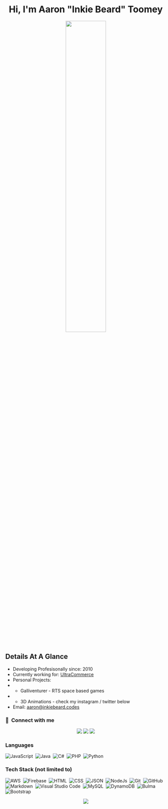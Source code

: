 <h1 align="center">Hi, I'm Aaron "Inkie Beard" Toomey</h1>
<p align="center"><img src="https://media.giphy.com/media/qgQUggAC3Pfv687qPC/giphy.gif" width="50%" /></p>

## Details At A Glance

* Developing Profesisonally since: 2010
* Currently working for: [UltraCommerce](https://github.com/ultracommerce)
* Personal Projects: 
* * Galliventurer - RTS space based games
* * 3D Animations - check my instagram / twitter below 
* Email: [aaron@inkiebeard.codes](mailto:aaron@inkiebeard.codes)

### :link: &nbsp;Connect with me

<p align="center">
<a href="https://www.linkedin.com/in/aaron-toomey/"><img src="https://img.shields.io/badge/-Aaron-Toomey-0077B5?style=for-the-badge&logo=Linkedin&logoColor=white"/></a>
<a href="https://instagram.com/inkiebeard"><img src="https://img.shields.io/badge/-InkieBeard-E4405F?style=for-the-badge&logo=Instagram&logoColor=white"/></a>
<a href="https://twitter.com/inkiebeard"><img src="https://img.shields.io/badge/-InkieBeard-1DA1F2?style=for-the-badge&logo=twitter&logoColor=white"/></a>
</p>

### Languages

![JavaScript](https://img.shields.io/badge/-JavaScript-05122A?style=flat&logo=javascript)&nbsp;
![Java](https://img.shields.io/badge/-Java-05122A?style=flat&logo=Java&logoColor=FFA518)&nbsp;
![C#](https://img.shields.io/badge/-C%23-05122A?style=flat&logo=c#&logoColor=783196)&nbsp;
![PHP](https://img.shields.io/badge/-PHP-05122A?style=flat&logo=php&logoColor=777BB4)&nbsp;
![Python](https://img.shields.io/badge/-Python-05122A?style=flat&logo=python)&nbsp;


### Tech Stack (not limited to)

![AWS](https://img.shields.io/badge/-AWS-05122A?style=flat&logo=aws&logoColor=f79501)&nbsp;
![Firebase](https://img.shields.io/badge/-Firebase-05122A?style=flat&logo=firebase&logoColor=FFCA28)&nbsp;
![HTML](https://img.shields.io/badge/-HTML-05122A?style=flat&logo=HTML5)&nbsp;
![CSS](https://img.shields.io/badge/-CSS-05122A?style=flat&logo=CSS3&logoColor=1572B6)&nbsp;
![JSON](https://img.shields.io/badge/-JSON-05122A?style=flat&logo=json&logoColor=000000)&nbsp;
![NodeJs](https://img.shields.io/badge/-Node.js-05122A?style=flat&logo=node.js&logoColor=339933)&nbsp;
![Git](https://img.shields.io/badge/-Git-05122A?style=flat&logo=git)&nbsp;
![GitHub](https://img.shields.io/badge/-GitHub-05122A?style=flat&logo=github)&nbsp;
![Markdown](https://img.shields.io/badge/-Markdown-05122A?style=flat&logo=markdown)&nbsp;
![Visual Studio Code](https://img.shields.io/badge/-Visual%20Studio%20Code-05122A?style=flat&logo=visual-studio-code&logoColor=007ACC)&nbsp;
![MySQL](https://img.shields.io/badge/-MySQL-05122A?style=flat&logo=mysql&logoColor=4479A1)&nbsp;
![DynamoDB](https://img.shields.io/badge/-DynamoDB-05122A?style=flat&logo=dynamodb&logoColor=f79501)&nbsp;
![Bulma](https://img.shields.io/badge/-Bulma-05122A?style=flat&logo=bulma)&nbsp;
![Bootstrap](https://img.shields.io/badge/-Bootstrap-05122A?style=flat&logo=bootstrap&logoColor=563D7C)&nbsp;

<p align="center">
  <img src="https://github-readme-streak-stats.herokuapp.com?user=inkiebeard&theme=tokyonight_duo&hide_border=true&date_format=M%20j%5B%2C%20Y%5D" />
</p>

